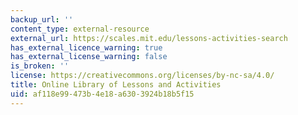 ```yaml
---
backup_url: ''
content_type: external-resource
external_url: https://scales.mit.edu/lessons-activities-search
has_external_licence_warning: true
has_external_license_warning: false
is_broken: ''
license: https://creativecommons.org/licenses/by-nc-sa/4.0/
title: Online Library of Lessons and Activities
uid: af118e99-473b-4e18-a630-3924b18b5f15
---
```

